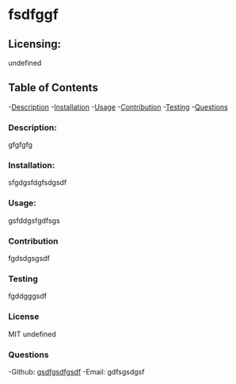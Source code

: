 # fsdfggf

  ## Licensing:
  undefined

  ## Table of Contents
  -[Description](#description)
  -[Installation](#installation)
  -[Usage](#usage)
  -[Contribution](#contribution)
  -[Testing](#testing)
  -[Questions](#questions)

  ### Description:
  gfgfgfg

  ### Installation:
  sfgdgsfdgfsdgsdf

  ### Usage:
  gsfddgsfgdfsgs

  ### Contribution
  fgdsdgsgsdf

  ### Testing 
  fgddgggsdf

  ### License
  MIT
  undefined

  ### Questions
  -Github: [gsdfgsdfgsdf](https://github.com/gsdfgsdfgsdf)
  -Email: gdfsgsdgsf
